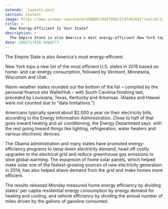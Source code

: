 ```yaml
--- 
extends: _layouts.post 
section: content 
image: https://www.usnews.com/dims4/USNEWS/9d4709d/2147483647/resize/1200x%3E/quality/85/?url=http%3A%2F%2Fmedia.beam.usnews.com%2F94%2Fa9%2F8e81070a4c30bf7885b1c0f1c85c%2F151005-rooftopsolar-editorial.jpg 
title: > 
  How Energy-Efficient Is Your State? 
description: > 
  The Empire State is also America's most energy-efficient.New York tops a new list of the most efficient U.S. states in 2015 based on home- and car-energy consumption, followed by Vermont, Minnesota, Wisconsin and Utah.Americans typically spend about $2,000 a year on their electricity bills, according to the Energy Information Administration.Close to half of that goes toward heating and air conditioning, the Energy Department says.The results released Monday measured home energy efficiency by dividing states' per capita residential energy consumption by energy demand for heating and cooling, and vehicle efficiency by dividing the annual number of miles driven by the gallons of gasoline consumed. 
date: 1602717430.9368773 
--- 
```

The Empire State is also America's most energy-efficient.

New York tops a new list of the most efficient U.S. states in 2015 based on home- and car-energy consumption, followed by Vermont, Minnesota, Wisconsin and Utah.

Warm-weather states rounded out the bottom of the list – compiled by the personal finance site WalletHub – with South Carolina finishing last, preceded by Louisiana, Texas, Kentucky and Arkansas. (Alaska and Hawaii were not counted due to "data limitations.")



Americans typically spend about $2,000 a year on their electricity bills, according to the Energy Information Administration. Close to half of that goes toward heating and air conditioning, the Energy Department says. with the rest going toward things like lighting, refrigeration, water heaters and various electronic devices.

The Obama administration and many states have promoted energy-efficiency programs to tamp down electricity demand, head off costly upgrades to the electrical grid and reduce greenhouse gas emissions to slow global warming. The expansion of home solar panels, which helped make solar one of the fastest-growing sources of new electricity generation in 2014, has also helped shave demand from the grid and make homes more efficient.



The results released Monday measured home energy efficiency by dividing states' per capita residential energy consumption by energy demand for heating and cooling, and vehicle efficiency by dividing the annual number of miles driven by the gallons of gasoline consumed.